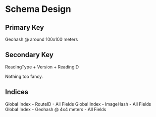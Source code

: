 # Schema Design

## Primary Key

Geohash @ around 100x100 meters

## Secondary Key

ReadingType + Version + ReadingID

Nothing too fancy.

## Indices

Global Index - RouteID - All Fields
Global Index - ImageHash - All Fields
Global Index - Geohash @ 4x4 meters - All Fields

